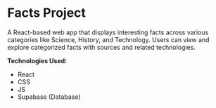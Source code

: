 # Facts Project

A React-based web app that displays interesting facts across various categories like Science, History, and Technology. Users can view and explore categorized facts with sources and related technologies.

**Technologies Used:**
- React
- CSS
- JS
- Supabase (Database)

